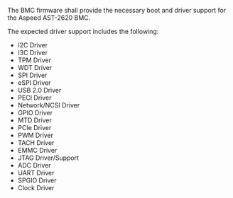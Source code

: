 The BMC firmware shall provide the necessary boot and driver support for the
Aspeed AST-2620 BMC.

The expected driver support includes the following:
- I2C Driver
- I3C Driver
- TPM Driver
- WDT Driver
- SPI Driver
- eSPI Driver
- USB 2.0 Driver
- PECI Driver
- Network/NCSI Driver
- GPIO Driver
- MTD Driver
- PCIe Driver
- PWM Driver
- TACH Driver
- EMMC Driver
- JTAG Driver/Support
- ADC Driver
- UART Driver
- SPGIO Driver
- Clock Driver
